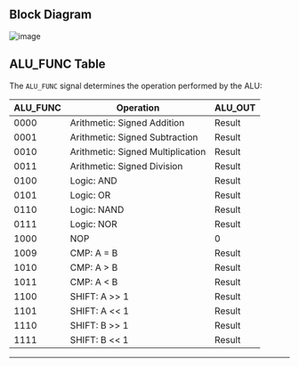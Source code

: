 ## Block Diagram

![image](https://github.com/user-attachments/assets/9d028f2d-413e-48e6-adde-738ee6d691cc)


## ALU_FUNC Table

The `ALU_FUNC` signal determines the operation performed by the ALU:

| ALU_FUNC | Operation                        | ALU_OUT |
|----------|----------------------------------|---------|
| 0000     | Arithmetic: Signed Addition      | Result  |
| 0001     | Arithmetic: Signed Subtraction   | Result  |
| 0010     | Arithmetic: Signed Multiplication| Result  |
| 0011     | Arithmetic: Signed Division      | Result  |
| 0100     | Logic: AND                       | Result  |
| 0101     | Logic: OR                        | Result  |
| 0110     | Logic: NAND                      | Result  |
| 0111     | Logic: NOR                       | Result  |
| 1000     | NOP                              | 0       |
| 1009     | CMP: A = B                       | Result  |
| 1010     | CMP: A > B                       | Result  |
| 1011     | CMP: A < B                       | Result  |
| 1100     | SHIFT: A >> 1                    | Result  |
| 1101     | SHIFT: A << 1                    | Result  |
| 1110     | SHIFT: B >> 1                    | Result  |
| 1111     | SHIFT: B << 1                    | Result  |

---
